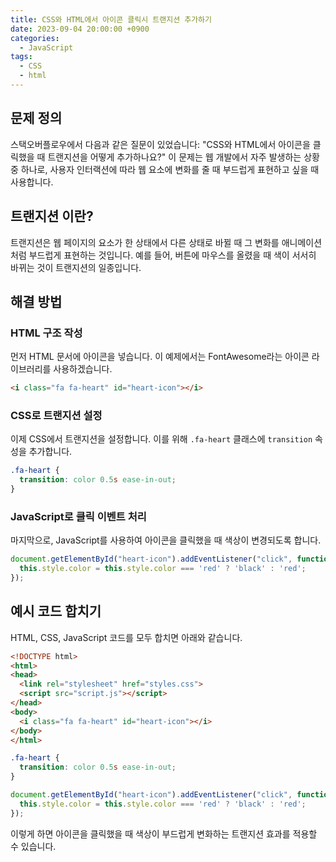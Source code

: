 ```yaml
---
title: CSS와 HTML에서 아이콘 클릭시 트랜지션 추가하기
date: 2023-09-04 20:00:00 +0900
categories:
  - JavaScript
tags:
  - CSS
  - html
---
```


## 문제 정의

스택오버플로우에서 다음과 같은 질문이 있었습니다: "CSS와 HTML에서 아이콘을 클릭했을 때 트랜지션을 어떻게 추가하나요?" 이 문제는 웹 개발에서 자주 발생하는 상황 중 하나로, 사용자 인터랙션에 따라 웹 요소에 변화를 줄 때 부드럽게 표현하고 싶을 때 사용합니다.

## 트랜지션 이란?

트랜지션은 웹 페이지의 요소가 한 상태에서 다른 상태로 바뀔 때 그 변화를 애니메이션처럼 부드럽게 표현하는 것입니다. 예를 들어, 버튼에 마우스를 올렸을 때 색이 서서히 바뀌는 것이 트랜지션의 일종입니다.

## 해결 방법

### HTML 구조 작성

먼저 HTML 문서에 아이콘을 넣습니다. 이 예제에서는 FontAwesome라는 아이콘 라이브러리를 사용하겠습니다. 

```html
<i class="fa fa-heart" id="heart-icon"></i>
```

### CSS로 트랜지션 설정

이제 CSS에서 트랜지션을 설정합니다. 이를 위해 `.fa-heart` 클래스에 `transition` 속성을 추가합니다.

```css
.fa-heart {
  transition: color 0.5s ease-in-out;
}
```

### JavaScript로 클릭 이벤트 처리

마지막으로, JavaScript를 사용하여 아이콘을 클릭했을 때 색상이 변경되도록 합니다.

```javascript
document.getElementById("heart-icon").addEventListener("click", function() {
  this.style.color = this.style.color === 'red' ? 'black' : 'red';
});
```

## 예시 코드 합치기

HTML, CSS, JavaScript 코드를 모두 합치면 아래와 같습니다.

```html
<!DOCTYPE html>
<html>
<head>
  <link rel="stylesheet" href="styles.css">
  <script src="script.js"></script>
</head>
<body>
  <i class="fa fa-heart" id="heart-icon"></i>
</body>
</html>
```

```css
.fa-heart {
  transition: color 0.5s ease-in-out;
}
```

```javascript
document.getElementById("heart-icon").addEventListener("click", function() {
  this.style.color = this.style.color === 'red' ? 'black' : 'red';
});
```

이렇게 하면 아이콘을 클릭했을 때 색상이 부드럽게 변화하는 트랜지션 효과를 적용할 수 있습니다.